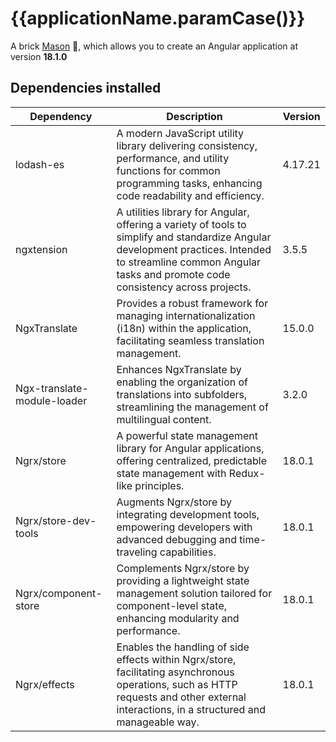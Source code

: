 # {{applicationName.paramCase()}}

A brick [Mason](https://pub.dev/packages/mason) 🧱, which allows you to create an Angular application at version **18.1.0**

## Dependencies installed

| Dependency                  | Description                                                                                                                                                                                                       | Version |
|-----------------------------|-------------------------------------------------------------------------------------------------------------------------------------------------------------------------------------------------------------------|---------|
| lodash-es                   | A modern JavaScript utility library delivering consistency, performance, and utility functions for common programming tasks, enhancing code readability and efficiency.                                           | 4.17.21 |
| ngxtension                  | A utilities library for Angular, offering a variety of tools to simplify and standardize Angular development practices. Intended to streamline common Angular tasks and promote code consistency across projects. | 3.5.5   |
| NgxTranslate                | Provides a robust framework for managing internationalization (i18n) within the application, facilitating seamless translation management.                                                                        | 15.0.0  |
| Ngx-translate-module-loader | Enhances NgxTranslate by enabling the organization of translations into subfolders, streamlining the management of multilingual content.                                                                          | 3.2.0   |
| Ngrx/store                  | A powerful state management library for Angular applications, offering centralized, predictable state management with Redux-like principles.                                                                      | 18.0.1  |
| Ngrx/store-dev-tools        | Augments Ngrx/store by integrating development tools, empowering developers with advanced debugging and time-traveling capabilities.                                                                              | 18.0.1  |
| Ngrx/component-store        | Complements Ngrx/store by providing a lightweight state management solution tailored for component-level state, enhancing modularity and performance.                                                             | 18.0.1  |
| Ngrx/effects                | Enables the handling of side effects within Ngrx/store, facilitating asynchronous operations, such as HTTP requests and other external interactions, in a structured and manageable way.                          | 18.0.1  |
